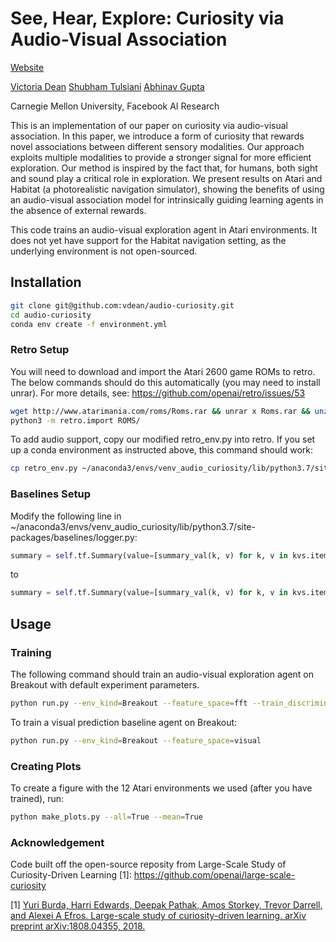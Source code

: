 # See, Hear, Explore: Curiosity via Audio-Visual Association
[Website](https://vdean.github.io/audio-curiosity.html)

[Victoria Dean](https://vdean.github.io/)       [Shubham Tulsiani](https://shubhtuls.github.io/)        [Abhinav Gupta](http://www.cs.cmu.edu/~abhinavg/)

Carnegie Mellon University, Facebook AI Research

This is an implementation of our paper on curiosity via audio-visual association. In this paper, we introduce a form of curiosity that rewards novel associations between different sensory modalities. Our approach exploits multiple modalities to provide a stronger signal for more efficient exploration. Our method is inspired by the fact that, for humans, both sight and sound play a critical role in exploration. We present results on Atari and Habitat (a photorealistic navigation simulator), showing the benefits of using an audio-visual association model for intrinsically guiding learning agents in the absence of external rewards.

This code trains an audio-visual exploration agent in Atari environments. It does not yet have support for the Habitat navigation setting, as the underlying environment is not open-sourced.

## Installation
```bash
git clone git@github.com:vdean/audio-curiosity.git
cd audio-curiosity
conda env create -f environment.yml
```
### Retro Setup 
You will need to download and import the Atari 2600 game ROMs to retro. The below commands should do this automatically (you may need to install unrar). For more details, see: https://github.com/openai/retro/issues/53
```bash
wget http://www.atarimania.com/roms/Roms.rar && unrar x Roms.rar && unzip Roms/ROMS.zip
python3 -m retro.import ROMS/
```

To add audio support, copy our modified retro_env.py into retro. If you set up a conda environment as instructed above, this command should work:
```bash
cp retro_env.py ~/anaconda3/envs/venv_audio_curiosity/lib/python3.7/site-packages/retro/retro_env.py
```

### Baselines Setup
Modify the following line in ~/anaconda3/envs/venv_audio_curiosity/lib/python3.7/site-packages/baselines/logger.py:
```python
summary = self.tf.Summary(value=[summary_val(k, v) for k, v in kvs.items()])
```
to
```python
summary = self.tf.Summary(value=[summary_val(k, v) for k, v in kvs.items() if v != None])
```

## Usage
### Training
The following command should train an audio-visual exploration agent on Breakout with default experiment parameters.
```bash
python run.py --env_kind=Breakout --feature_space=fft --train_discriminator=True --discriminator_weighted=True
```

To train a visual prediction baseline agent on Breakout:
```bash
python run.py --env_kind=Breakout --feature_space=visual
```

### Creating Plots
To create a figure with the 12 Atari environments we used (after you have trained), run:
```bash
python make_plots.py --all=True --mean=True
```

### Acknowledgement
Code built off the open-source reposity from Large-Scale Study of Curiosity-Driven Learning [1]: https://github.com/openai/large-scale-curiosity

[1] [Yuri Burda, Harri Edwards, Deepak Pathak, Amos Storkey, Trevor Darrell, and Alexei A Efros. Large-scale study of curiosity-driven learning. arXiv preprint arXiv:1808.04355, 2018.](https://arxiv.org/abs/1808.04355)

